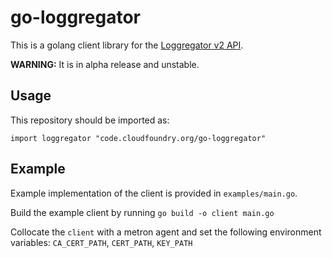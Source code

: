 # go-loggregator

This is a golang client library for the [Loggregator v2 API](https://github.com/cloudfoundry/loggregator-api).

**WARNING:** It is in alpha release and unstable.

## Usage

This repository should be imported as:

`import loggregator "code.cloudfoundry.org/go-loggregator"`

## Example

Example implementation of the client is provided in `examples/main.go`.

Build the example client by running `go build -o client main.go`

Collocate the `client` with a metron agent and set the following environment
variables: `CA_CERT_PATH`, `CERT_PATH`, `KEY_PATH`
